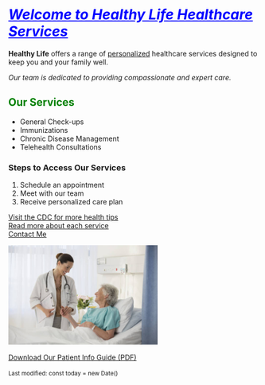 </head>
<body>

  <h1 style="color: blue"><u><i>Welcome to Healthy Life Healthcare Services</i></u></h1>

  <p class="highlight"><b>Healthy Life</b> offers a range of <u>personalized</u> healthcare services designed to keep you and your family well.</p>

  <p class="emphasis"> <i>Our team is dedicated to providing compassionate and expert care. </i> </p>

<p>

  <h2><font color = "green">Our Services</font></h2>
  <ul>
    <li>General Check-ups</li>
    <li>Immunizations</li>
    <li>Chronic Disease Management</li>
    <li>Telehealth Consultations</li>
  </ul>

  <h3>Steps to Access Our Services</h3>
  <ol>
    <li>Schedule an appointment</li>
    <li>Meet with our team</li>
    <li>Receive personalized care plan</li>
  </ol>


  <p>
    <a href="https://www.cdc.gov" target="_blank">Visit the CDC for more health tips</a><br>
    <a href="services.html">Read more about each service</a><br>
    <a href="mailto:contact@healthylife.com">Contact Me</a>
  </p>

  <img src="healthcare.jpeg" width=300 height=200 alt="Healthcare Image">

  <p>
    <a href="patient-info.pdf" download>Download Our Patient Info Guide (PDF)</a>
  </p>

  <p><small>Last modified: const today = new Date()</small></p>

</body>
</html>
